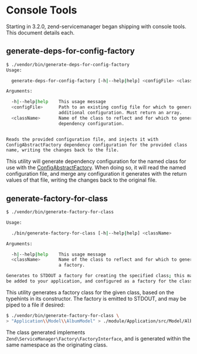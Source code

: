 # Console Tools

Starting in 3.2.0, zend-servicemanager began shipping with console tools. This
document details each.

## generate-deps-for-config-factory

```bash
$ ./vendor/bin/generate-deps-for-config-factory
Usage:

  generate-deps-for-config-factory [-h|--help|help] <configFile> <className>

Arguments:

  -h|--help|help    This usage message
  <configFile>      Path to an existing config file for which to generate
                    additional configuration. Must return an array.
  <className>       Name of the class to reflect and for which to generate
                    dependency configuration.


Reads the provided configuration file, and injects it with
ConfigAbstractFactory dependency configuration for the provided class
name, writing the changes back to the file.
```

This utility will generate dependency configuration for the named class for use
with the [ConfigAbstractFactory](config-abstract-factory.md). When doing so, it
will read the named configuration file, and merge any configuration it generates
with the return values of that file, writing the changes back to the original
file.

## generate-factory-for-class

```bash
$ ./vendor/bin/generate-factory-for-class

Usage:

  ./bin/generate-factory-for-class [-h|--help|help] <className>

Arguments:

  -h|--help|help    This usage message
  <className>       Name of the class to reflect and for which to generate
                    a factory.

Generates to STDOUT a factory for creating the specified class; this may then
be added to your application, and configured as a factory for the class.
```

This utility generates a factory class for the given class, based on the
typehints in its constructor. The factory is emitted to STDOUT, and may be piped
to a file if desired:

```bash
$ ./vendor/bin/generate-factory-for-class \
> "Application\\Model\\AlbumModel" > ./module/Application/src/Model/AlbumModelFactory.php
```

The class generated implements `Zend\ServiceManager\Factory\FactoryInterface`,
and is generated within the same namespace as the originating class.
